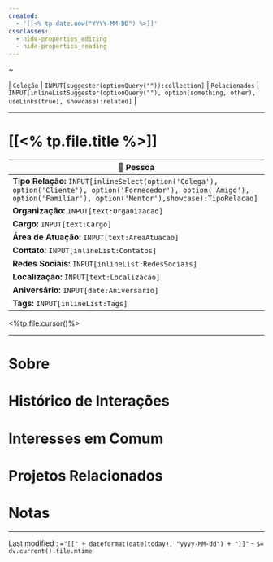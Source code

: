 ```yaml
---
created:
  - '[[<% tp.date.now("YYYY-MM-DD") %>]]'
cssclasses:
  - hide-properties_editing
  - hide-properties_reading
---
```


~ 

| `Coleção` | `INPUT[suggester(optionQuery("")):collection]`   | `Relacionados` | `INPUT[inlineListSuggester(optionQuery(""), option(something, other),  useLinks(true), showcase):related]`  |

---
# [[<% tp.file.title %>]] 

|👤 **Pessoa**|
|---|
|**Tipo Relação:** `INPUT[inlineSelect(option('Colega'), option('Cliente'), option('Fornecedor'), option('Amigo'), option('Familiar'), option('Mentor'),showcase):TipoRelacao]`|
|**Organização:** `INPUT[text:Organizacao]`|
|**Cargo:** `INPUT[text:Cargo]`|
|**Área de Atuação:** `INPUT[text:AreaAtuacao]`|
|**Contato:** `INPUT[inlineList:Contatos]`|
|**Redes Sociais:** `INPUT[inlineList:RedesSociais]`|
|**Localização:** `INPUT[text:Localizacao]`|
|**Aniversário:** `INPUT[date:Aniversario]`|
|**Tags:** `INPUT[inlineList:Tags]`|

<%tp.file.cursor()%>

---

# Sobre

# Histórico de Interações

# Interesses em Comum

# Projetos Relacionados

# Notas

---

Last modified :   `="[[" + dateformat(date(today), "yyyy-MM-dd") + "]]"` - `$= dv.current().file.mtime`